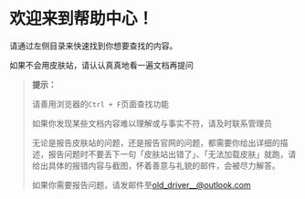 <br><br>

# 欢迎来到帮助中心！
请通过左侧目录来快速找到你想要查找的内容。

如果不会用皮肤站，请认认真真地看一遍文档再提问

> **提示：**
> 
> 请善用浏览器的`Ctrl + F`页面查找功能
> 
> 如果你发现某些文档内容难以理解或与事实不符，请及时联系管理员
> 
> 无论是报告皮肤站的问题，还是报告官网的问题，都需要你给出详细的描述，报告问题时不要丢下一句「皮肤站出错了」、「无法加载皮肤」就跑，请给出具体的报错内容与截图，怀着善意与礼貌的邮件，会被尽力解答。
> 
> 如果你需要报告问题，请发邮件至<old_driver__@outlook.com>


